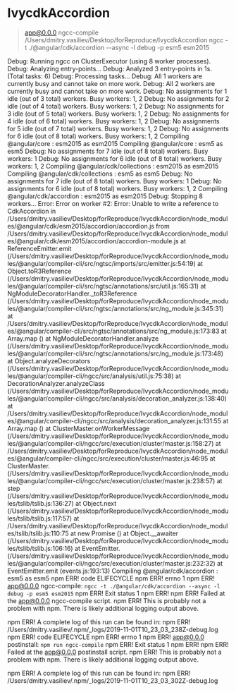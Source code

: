 # IvycdkAccordion

> app@0.0.0 ngcc-compile /Users/dmitry.vasiliev/Desktop/forReproduce/IvycdkAccordion
> ngcc -t ./@angular/cdk/accordion --async -l debug -p esm5 esm2015

Debug: Running ngcc on ClusterExecutor (using 8 worker processes).
Debug: Analyzing entry-points...
Debug: Analyzed 3 entry-points in 1s. (Total tasks: 6)
Debug: Processing tasks...
Debug: All 1 workers are currently busy and cannot take on more work.
Debug: All 2 workers are currently busy and cannot take on more work.
Debug: No assignments for 1 idle (out of 3 total) workers. Busy workers: 1, 2
Debug: No assignments for 2 idle (out of 4 total) workers. Busy workers: 1, 2
Debug: No assignments for 3 idle (out of 5 total) workers. Busy workers: 1, 2
Debug: No assignments for 4 idle (out of 6 total) workers. Busy workers: 1, 2
Debug: No assignments for 5 idle (out of 7 total) workers. Busy workers: 1, 2
Debug: No assignments for 6 idle (out of 8 total) workers. Busy workers: 1, 2
Compiling @angular/core : esm2015 as esm2015
Compiling @angular/core : esm5 as esm5
Debug: No assignments for 7 idle (out of 8 total) workers. Busy workers: 1
Debug: No assignments for 6 idle (out of 8 total) workers. Busy workers: 1, 2
Compiling @angular/cdk/collections : esm2015 as esm2015
Compiling @angular/cdk/collections : esm5 as esm5
Debug: No assignments for 7 idle (out of 8 total) workers. Busy workers: 1
Debug: No assignments for 6 idle (out of 8 total) workers. Busy workers: 1, 2
Compiling @angular/cdk/accordion : esm2015 as esm2015
Debug: Stopping 8 workers...
Error: Error on worker #2: Error: Unable to write a reference to CdkAccordion in /Users/dmitry.vasiliev/Desktop/forReproduce/IvycdkAccordion/node_modules/@angular/cdk/esm2015/accordion/accordion.js from /Users/dmitry.vasiliev/Desktop/forReproduce/IvycdkAccordion/node_modules/@angular/cdk/esm2015/accordion/accordion-module.js
    at ReferenceEmitter.emit (/Users/dmitry.vasiliev/Desktop/forReproduce/IvycdkAccordion/node_modules/@angular/compiler-cli/src/ngtsc/imports/src/emitter.js:54:19)
    at Object.toR3Reference (/Users/dmitry.vasiliev/Desktop/forReproduce/IvycdkAccordion/node_modules/@angular/compiler-cli/src/ngtsc/annotations/src/util.js:165:31)
    at NgModuleDecoratorHandler._toR3Reference (/Users/dmitry.vasiliev/Desktop/forReproduce/IvycdkAccordion/node_modules/@angular/compiler-cli/src/ngtsc/annotations/src/ng_module.js:345:31)
    at /Users/dmitry.vasiliev/Desktop/forReproduce/IvycdkAccordion/node_modules/@angular/compiler-cli/src/ngtsc/annotations/src/ng_module.js:173:83
    at Array.map (<anonymous>)
    at NgModuleDecoratorHandler.analyze (/Users/dmitry.vasiliev/Desktop/forReproduce/IvycdkAccordion/node_modules/@angular/compiler-cli/src/ngtsc/annotations/src/ng_module.js:173:48)
    at Object.analyzeDecorators (/Users/dmitry.vasiliev/Desktop/forReproduce/IvycdkAccordion/node_modules/@angular/compiler-cli/ngcc/src/analysis/util.js:75:38)
    at DecorationAnalyzer.analyzeClass (/Users/dmitry.vasiliev/Desktop/forReproduce/IvycdkAccordion/node_modules/@angular/compiler-cli/ngcc/src/analysis/decoration_analyzer.js:138:40)
    at /Users/dmitry.vasiliev/Desktop/forReproduce/IvycdkAccordion/node_modules/@angular/compiler-cli/ngcc/src/analysis/decoration_analyzer.js:131:55
    at Array.map (<anonymous>)
    at ClusterMaster.onWorkerMessage (/Users/dmitry.vasiliev/Desktop/forReproduce/IvycdkAccordion/node_modules/@angular/compiler-cli/ngcc/src/execution/cluster/master.js:158:27)
    at /Users/dmitry.vasiliev/Desktop/forReproduce/IvycdkAccordion/node_modules/@angular/compiler-cli/ngcc/src/execution/cluster/master.js:46:95
    at ClusterMaster.<anonymous> (/Users/dmitry.vasiliev/Desktop/forReproduce/IvycdkAccordion/node_modules/@angular/compiler-cli/ngcc/src/execution/cluster/master.js:238:57)
    at step (/Users/dmitry.vasiliev/Desktop/forReproduce/IvycdkAccordion/node_modules/tslib/tslib.js:136:27)
    at Object.next (/Users/dmitry.vasiliev/Desktop/forReproduce/IvycdkAccordion/node_modules/tslib/tslib.js:117:57)
    at /Users/dmitry.vasiliev/Desktop/forReproduce/IvycdkAccordion/node_modules/tslib/tslib.js:110:75
    at new Promise (<anonymous>)
    at Object.__awaiter (/Users/dmitry.vasiliev/Desktop/forReproduce/IvycdkAccordion/node_modules/tslib/tslib.js:106:16)
    at EventEmitter.<anonymous> (/Users/dmitry.vasiliev/Desktop/forReproduce/IvycdkAccordion/node_modules/@angular/compiler-cli/ngcc/src/execution/cluster/master.js:232:32)
    at EventEmitter.emit (events.js:193:13)
Compiling @angular/cdk/accordion : esm5 as esm5
npm ERR! code ELIFECYCLE
npm ERR! errno 1
npm ERR! app@0.0.0 ngcc-compile: `ngcc -t ./@angular/cdk/accordion --async -l debug -p esm5 esm2015`
npm ERR! Exit status 1
npm ERR! 
npm ERR! Failed at the app@0.0.0 ngcc-compile script.
npm ERR! This is probably not a problem with npm. There is likely additional logging output above.

npm ERR! A complete log of this run can be found in:
npm ERR!     /Users/dmitry.vasiliev/.npm/_logs/2019-11-01T10_23_03_238Z-debug.log
npm ERR! code ELIFECYCLE
npm ERR! errno 1
npm ERR! app@0.0.0 postinstall: `npm run ngcc-compile`
npm ERR! Exit status 1
npm ERR! 
npm ERR! Failed at the app@0.0.0 postinstall script.
npm ERR! This is probably not a problem with npm. There is likely additional logging output above.

npm ERR! A complete log of this run can be found in:
npm ERR!     /Users/dmitry.vasiliev/.npm/_logs/2019-11-01T10_23_03_302Z-debug.log
